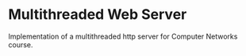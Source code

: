 # Multithreaded Web Server

Implementation of a multithreaded http server for Computer Networks course.